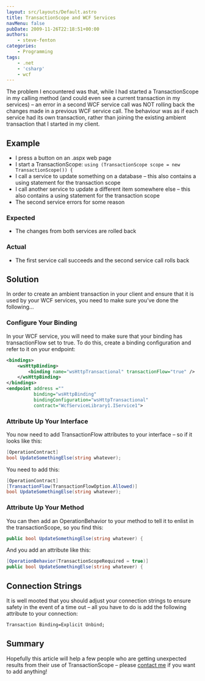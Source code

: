 ```yaml
---
layout: src/layouts/Default.astro
title: TransactionScope and WCF Services
navMenu: false
pubDate: 2009-11-26T22:18:51+00:00
authors:
    - steve-fenton
categories:
    - Programming
tags:
    - .net
    - 'csharp'
    - wcf
---
```


The problem I encountered was that, while I had started a TransactionScope in my calling method (and could even see a current transaction in my services) – an error in a second WCF service call was NOT rolling back the changes made in a previous WCF service call. The behaviour was as if each service had its own transaction, rather than joining the existing ambient transaction that I started in my client.

## Example

- I press a button on an .aspx web page
- I start a TransactionScope: `using (TransactionScope scope = new TransactionScope()) {`
- I call a service to update something on a database – this also contains a using statement for the transaction scope
- I call another service to update a different item somewhere else – this also contains a using statement for the transaction scope
- The second service errors for some reason

### Expected

- The changes from both services are rolled back

### Actual

- The first service call succeeds and the second service call rolls back

## Solution

In order to create an ambient transaction in your client and ensure that it is used by your WCF services, you need to make sure you’ve done the following…

### Configure Your Binding

In your WCF service, you will need to make sure that your binding has transactionFlow set to true. To do this, create a binding configuration and refer to it on your endpoint:

```xml
<bindings>
    <wsHttpBinding>
        <binding name="wsHttpTransactional" transactionFlow="true" />
    </wsHttpBinding>
</bindings>
<endpoint address ="" 
          binding="wsHttpBinding" 
          bindingConfiguration="wsHttpTransactional" 
          contract="WcfServiceLibrary1.IService1">
```
### Attribute Up Your Interface

You now need to add TransactionFlow attributes to your interface – so if it looks like this:

```csharp
[OperationContract]
bool UpdateSomethingElse(string whatever);
```

You need to add this:

```csharp
[OperationContract]
[TransactionFlow(TransactionFlowOption.Allowed)]
bool UpdateSomethingElse(string whatever);
```

### Attribute Up Your Method

You can then add an OperationBehavior to your method to tell it to enlist in the transactionScope, so you find this:

```csharp
public bool UpdateSomethingElse(string whatever) {
```

And you add an attribute like this:

```csharp
[OperationBehavior(TransactionScopeRequired = true)]
public bool UpdateSomethingElse(string whatever) {
```

## Connection Strings

It is well mooted that you should adjust your connection strings to ensure safety in the event of a time out – all you have to do is add the following attribute to your connection:

```xml
Transaction Binding=Explicit Unbind;
```

## Summary

Hopefully this article will help a few people who are getting unexpected results from their use of TransactionScope – please [contact me](/contact/) if you want to add anything!
